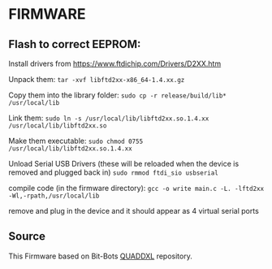 # FIRMWARE

## Flash to correct EEPROM:
Install drivers from https://www.ftdichip.com/Drivers/D2XX.htm 



Unpack them:
```tar -xvf libftd2xx-x86_64-1.4.xx.gz```




Copy them into the library folder:
```sudo cp -r release/build/lib* /usr/local/lib```




Link them:
```sudo ln -s /usr/local/lib/libftd2xx.so.1.4.xx /usr/local/lib/libftd2xx.so```




Make them executable:
```sudo chmod 0755 /usr/local/lib/libftd2xx.so.1.4.xx```




Unload Serial USB Drivers (these will be reloaded when the device is removed and plugged back in)
```sudo rmmod ftdi_sio usbserial ```




compile code (in the firmware directory):
```gcc -o write main.c -L. -lftd2xx -Wl,-rpath,/usr/local/lib```




remove and plug in the device and it should appear as 4 virtual serial ports


## Source
This Firmware based on Bit-Bots [QUADDXL](https://github.com/bit-bots/bitbots_quaddxl) repository. 
